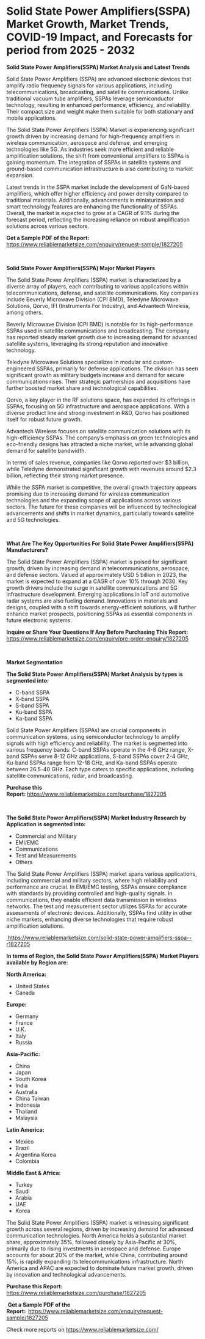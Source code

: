 <p><h1>Solid State Power Amplifiers(SSPA) Market Growth, Market Trends, COVID-19 Impact, and Forecasts for period from 2025 - 2032</h1></p><p><strong>Solid State Power Amplifiers(SSPA) Market Analysis and Latest Trends</strong></p>
<p><p>Solid State Power Amplifiers (SSPA) are advanced electronic devices that amplify radio frequency signals for various applications, including telecommunications, broadcasting, and satellite communications. Unlike traditional vacuum tube amplifiers, SSPAs leverage semiconductor technology, resulting in enhanced performance, efficiency, and reliability. Their compact size and weight make them suitable for both stationary and mobile applications. </p><p>The Solid State Power Amplifiers (SSPA) Market is experiencing significant growth driven by increasing demand for high-frequency amplifiers in wireless communication, aerospace and defense, and emerging technologies like 5G. As industries seek more efficient and reliable amplification solutions, the shift from conventional amplifiers to SSPAs is gaining momentum. The integration of SSPAs in satellite systems and ground-based communication infrastructure is also contributing to market expansion. </p><p>Latest trends in the SSPA market include the development of GaN-based amplifiers, which offer higher efficiency and power density compared to traditional materials. Additionally, advancements in miniaturization and smart technology features are enhancing the functionality of SSPAs. Overall, the market is expected to grow at a CAGR of 9.1% during the forecast period, reflecting the increasing reliance on robust amplification solutions across various sectors.</p></p>
<p><strong>Get a Sample PDF of the Report:&nbsp;</strong> <a href="https://www.reliablemarketsize.com/enquiry/request-sample/1827205?utm_campaign=1197&utm_medium=2&utm_source=Github&utm_content=ia&utm_term=13022025&utm_id=solid-state-power-amplifierssspa">https://www.reliablemarketsize.com/enquiry/request-sample/1827205</a></p>
<p>&nbsp;</p>
<p><strong>Solid State Power Amplifiers(SSPA) Major Market Players</strong></p>
<p><p>The Solid State Power Amplifiers (SSPA) market is characterized by a diverse array of players, each contributing to various applications within telecommunications, defense, and satellite communications. Key companies include Beverly Microwave Division (CPI BMD), Teledyne Microwave Solutions, Qorvo, IFI (Instruments For Industry), and Advantech Wireless, among others.</p><p>Beverly Microwave Division (CPI BMD) is notable for its high-performance SSPAs used in satellite communications and broadcasting. The company has reported steady market growth due to increasing demand for advanced satellite systems, leveraging its strong reputation and innovative technology.</p><p>Teledyne Microwave Solutions specializes in modular and custom-engineered SSPAs, primarily for defense applications. The division has seen significant growth as military budgets increase and demand for secure communications rises. Their strategic partnerships and acquisitions have further boosted market share and technological capabilities.</p><p>Qorvo, a key player in the RF solutions space, has expanded its offerings in SSPAs, focusing on 5G infrastructure and aerospace applications. With a diverse product line and strong investment in R&D, Qorvo has positioned itself for robust future growth.</p><p>Advantech Wireless focuses on satellite communication solutions with its high-efficiency SSPAs. The company’s emphasis on green technologies and eco-friendly designs has attracted a niche market, while advancing global demand for satellite bandwidth.</p><p>In terms of sales revenue, companies like Qorvo reported over $3 billion, while Teledyne demonstrated significant growth with revenues around $2.3 billion, reflecting their strong market presence.</p><p>While the SSPA market is competitive, the overall growth trajectory appears promising due to increasing demand for wireless communication technologies and the expanding scope of applications across various sectors. The future for these companies will be influenced by technological advancements and shifts in market dynamics, particularly towards satellite and 5G technologies.</p></p>
<p>&nbsp;</p>
<p><strong>What Are The Key Opportunities For Solid State Power Amplifiers(SSPA) Manufacturers?</strong></p>
<p><p>The Solid State Power Amplifiers (SSPA) market is poised for significant growth, driven by increasing demand in telecommunications, aerospace, and defense sectors. Valued at approximately USD 5 billion in 2023, the market is expected to expand at a CAGR of over 10% through 2030. Key growth drivers include the surge in satellite communications and 5G infrastructure development. Emerging applications in IoT and automotive radar systems are also fueling demand. Innovations in materials and designs, coupled with a shift towards energy-efficient solutions, will further enhance market prospects, positioning SSPAs as essential components in future electronic systems.</p></p>
<p><strong>Inquire or Share Your Questions If Any Before Purchasing This Report:</strong> <a href="https://www.reliablemarketsize.com/enquiry/pre-order-enquiry/1827205?utm_campaign=1197&utm_medium=2&utm_source=Github&utm_content=ia&utm_term=13022025&utm_id=solid-state-power-amplifierssspa">https://www.reliablemarketsize.com/enquiry/pre-order-enquiry/1827205</a></p>
<p>&nbsp;</p>
<p><strong>Market Segmentation</strong></p>
<p><strong>The Solid State Power Amplifiers(SSPA) Market Analysis by types is segmented into:</strong></p>
<p><ul><li>C-band SSPA</li><li>X-band SSPA</li><li>S-band SSPA</li><li>Ku-band SSPA</li><li>Ka-band SSPA</li></ul></p>
<p><p>Solid State Power Amplifiers (SSPAs) are crucial components in communication systems, using semiconductor technology to amplify signals with high efficiency and reliability. The market is segmented into various frequency bands: C-band SSPAs operate in the 4-8 GHz range, X-band SSPAs serve 8-12 GHz applications, S-band SSPAs cover 2-4 GHz, Ku-band SSPAs range from 12-18 GHz, and Ka-band SSPAs operate between 26.5-40 GHz. Each type caters to specific applications, including satellite communications, radar, and broadcasting.</p></p>
<p><strong>Purchase this Report:&nbsp;</strong><a href="https://www.reliablemarketsize.com/purchase/1827205?utm_campaign=1197&utm_medium=2&utm_source=Github&utm_content=ia&utm_term=13022025&utm_id=solid-state-power-amplifierssspa">https://www.reliablemarketsize.com/purchase/1827205</a></p>
<p>&nbsp;</p>
<p><strong>The Solid State Power Amplifiers(SSPA) Market Industry Research by Application is segmented into:</strong></p>
<p><ul><li>Commercial and Military</li><li>EMI/EMC</li><li>Communications</li><li>Test and Measurements</li><li>Others</li></ul></p>
<p><p>The Solid State Power Amplifiers (SSPA) market spans various applications, including commercial and military sectors, where high reliability and performance are crucial. In EMI/EMC testing, SSPAs ensure compliance with standards by providing controlled and high-quality signals. In communications, they enable efficient data transmission in wireless networks. The test and measurement sector utilizes SSPAs for accurate assessments of electronic devices. Additionally, SSPAs find utility in other niche markets, enhancing diverse technologies that require robust amplification solutions.</p></p>
<p><a href="https://www.reliablemarketsize.com/solid-state-power-amplifiers-sspa--r1827205?utm_campaign=1197&utm_medium=2&utm_source=Github&utm_content=ia&utm_term=13022025&utm_id=solid-state-power-amplifierssspa">&nbsp;https://www.reliablemarketsize.com/solid-state-power-amplifiers-sspa--r1827205</a></p>
<p><strong>In terms of Region, the Solid State Power Amplifiers(SSPA) Market Players available by Region are:</strong></p>
<p>
    <p> <strong> North America: </strong>
        <ul>
            <li>United States</li>
            <li>Canada</li>
        </ul>
        </p> 
    <p> <strong> Europe: </strong>
        <ul>
            <li>Germany</li>
            <li>France</li>
            <li>U.K.</li>
            <li>Italy</li>
            <li>Russia</li>
        </ul>
        </p> 
    <p> <strong> Asia-Pacific: </strong>
        <ul>
            <li>China</li>
            <li>Japan</li>
            <li>South Korea</li>
            <li>India</li>
            <li>Australia</li>
            <li>China Taiwan</li>
            <li>Indonesia</li>
            <li>Thailand</li>
            <li>Malaysia</li>
        </ul>
        </p> 
    <p> <strong> Latin America: </strong>
        <ul>
            <li>Mexico</li>
            <li>Brazil</li>
            <li>Argentina Korea</li>
            <li>Colombia</li>
        </ul>
        </p> 
    <p> <strong> Middle East & Africa: </strong>
        <ul>
            <li>Turkey</li>
            <li>Saudi</li>
            <li>Arabia</li>
            <li>UAE</li>
            <li>Korea</li>
        </ul>
    </p>
    </p>
<p><p>The Solid State Power Amplifiers (SSPA) market is witnessing significant growth across several regions, driven by increasing demand for advanced communication technologies. North America holds a substantial market share, approximately 35%, followed closely by Asia-Pacific at 30%, primarily due to rising investments in aerospace and defense. Europe accounts for about 20% of the market, while China, contributing around 15%, is rapidly expanding its telecommunications infrastructure. North America and APAC are expected to dominate future market growth, driven by innovation and technological advancements.</p></p>
<p><strong>Purchase this Report: </strong><a href="https://www.reliablemarketsize.com/purchase/1827205?utm_campaign=1197&utm_medium=2&utm_source=Github&utm_content=ia&utm_term=13022025&utm_id=solid-state-power-amplifierssspa">https://www.reliablemarketsize.com/purchase/1827205</a></p>
<p>&nbsp;<strong>Get a Sample PDF of the Report:&nbsp;&nbsp;</strong><a href="https://www.reliablemarketsize.com/enquiry/request-sample/1827205?utm_campaign=1197&utm_medium=2&utm_source=Github&utm_content=ia&utm_term=13022025&utm_id=solid-state-power-amplifierssspa">https://www.reliablemarketsize.com/enquiry/request-sample/1827205</a></p>
<p><strong></strong></p>
<p>Check more reports on <a href="https://www.reliablemarketsize.com/?utm_campaign=1197&utm_medium=2&utm_source=Github&utm_content=ia&utm_term=13022025&utm_id=solid-state-power-amplifierssspa">https://www.reliablemarketsize.com/</a></p>